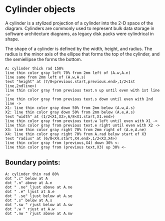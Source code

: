 # Cylinder objects

A cylinder is a stylized projection of a cylinder into the 2-D space of
the diagram.  Cylinders are commonly used to represent bulk data storage in
software architecture diagrams, as legacy disk packs were cylindrical in shape.

The shape of a cylinder is defined by the width, height, and radius.
The radius is the minor axis of the ellipse that forms the top of the
cylinder, and the semiellipse the forms the bottom.

~~~~ pikchr indent toggle
A: cylinder thick rad 150%
line thin color gray left 70% from 2mm left of (A.w,A.n)
line same from 2mm left of (A.w,A.s)
text "height" at (7/8<previous.start,previous.end>,1/2<1st line,2ndline>)
line thin color gray from previous text.n up until even with 1st line ->
line thin color gray from previous text.s down until even with 2nd line ->
X1: line thin color gray down 50% from 2mm below (A.w,A.s)
X2: line thin color gray down 50% from 2mm below (A.e,A.s)
text "width" at (1/2<X1,X2>,6/8<X1.start,X1.end>)
line thin color gray from previous text.w left until even with X1 ->
line thin color gray from previous text.e right until even with X2 ->
X3: line thin color gray right 70% from 2mm right of (A.e,A.ne)
X4: line thin color gray right 70% from A.rad below start of X3
text "radius" at (6/8<X4.start,X4.end>,1/2<X3,X4>)
line thin color gray from (previous,X4) down 30% <-
line thin color gray from (previous text,X3) up 30% <-
~~~~

## Boundary points:

~~~~ pikchr indent toggle
A: cylinder thin rad 80%
dot ".c" below at A
dot ".n" above at A.n
dot " .ne" ljust above at A.ne
dot " .e" ljust at A.e
dot " .se" ljust below at A.se
dot ".s" below at A.s
dot ".sw " rjust below at A.sw
dot ".w " rjust at A.w
dot ".nw " rjust above at A.nw
~~~~
